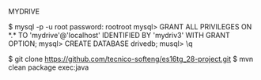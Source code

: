
  MYDRIVE
  
  
  $ mysql -p -u root
  password: rootroot
  mysql> GRANT ALL PRIVILEGES ON \*.\* TO 'mydrive'@'localhost' IDENTIFIED BY 'mydriv3' WITH GRANT OPTION;
  mysql> CREATE DATABASE drivedb;
  musql> \q


  $ git clone https://github.com/tecnico-softeng/es16tg_28-project.git
  $ mvn clean package exec:java

